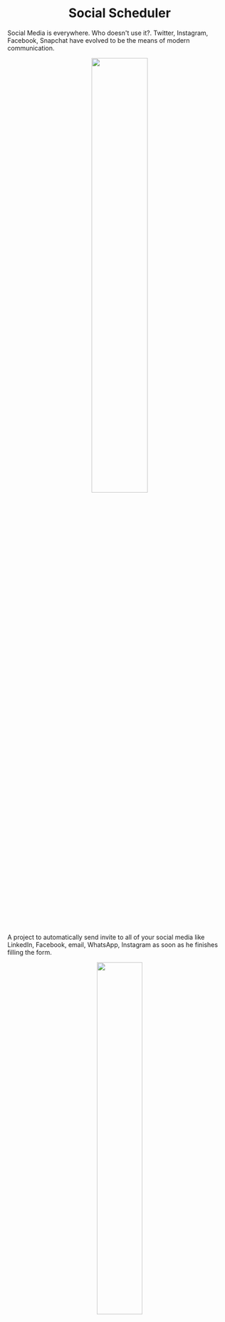 <h1 align = "center"> Social Scheduler </h1>
Social Media is everywhere. Who doesn't use it?. Twitter, Instagram, Facebook, Snapchat have evolved to be the means of modern communication.
<p align="center"><img src="https://media.giphy.com/media/atZII8NmbPGw0/giphy.gif" width=50%></p>


A project to automatically send invite to all of your social media like LinkedIn, Facebook, email, WhatsApp, Instagram as soon as he finishes filling the form. 
<p align="center"><img src="https://media.giphy.com/media/YqcW1kMnm3m9YHAUHc/giphy.gif" width=45%></p>

We can also send deadlines, important meeting announcement. Now no more delays and late candidates on interviews.

<p align="center"><img src="https://media.giphy.com/media/huyZxIJvtqVeRp7QcS/giphy.gif" width=45%></p>

<h2 align = "center">Skills Required </h2>

- ReactJS
- NodeJS
- Python
- Selenium
- API for Various Social Media

<h2 align= "center"><b>Open Source Programs we have been a part of</b></h2>

<a href = "https://hakincodes.tech/"><h3 align= "center"><b> HakinCodes </b></h3></a> 
<p align="center"><img width=30% src="logo.jpg"></p>

<h2 align= "center"><b> Project Maintainers</b></h2>

<p align="center">
<img width=20% src="https://avatars2.githubusercontent.com/u/46641503?v=4">&ensp;&ensp;&ensp;
<img width=20% src="https://avatars2.githubusercontent.com/u/40017559?v=4">
</p>

<a href="https://github.com/smaranjitghose">
<h4 align="center"><b>Smaranjit Ghose</b></a>&ensp;&ensp;&ensp;&ensp;&ensp;&ensp;&ensp;&ensp;&ensp;&ensp;&ensp;&ensp;&ensp;
<a href="https://github.com/anushbhatia"><b>Anush Bhatia</b></h4></a>

[![](https://sourcerer.io/fame/smaranjitghose/anushbhatia/Social-Scheduler/images/0)](https://sourcerer.io/fame/smaranjitghose/anushbhatia/Social-Scheduler/links/0)[![](https://sourcerer.io/fame/smaranjitghose/anushbhatia/Social-Scheduler/images/1)](https://sourcerer.io/fame/smaranjitghose/anushbhatia/Social-Scheduler/links/1)[![](https://sourcerer.io/fame/smaranjitghose/anushbhatia/Social-Scheduler/images/2)](https://sourcerer.io/fame/smaranjitghose/anushbhatia/Social-Scheduler/links/2)[![](https://sourcerer.io/fame/smaranjitghose/anushbhatia/Social-Scheduler/images/3)](https://sourcerer.io/fame/smaranjitghose/anushbhatia/Social-Scheduler/links/3)[![](https://sourcerer.io/fame/smaranjitghose/anushbhatia/Social-Scheduler/images/4)](https://sourcerer.io/fame/smaranjitghose/anushbhatia/Social-Scheduler/links/4)[![](https://sourcerer.io/fame/smaranjitghose/anushbhatia/Social-Scheduler/images/5)](https://sourcerer.io/fame/smaranjitghose/anushbhatia/Social-Scheduler/links/5)[![](https://sourcerer.io/fame/smaranjitghose/anushbhatia/Social-Scheduler/images/6)](https://sourcerer.io/fame/smaranjitghose/anushbhatia/Social-Scheduler/links/6)[![](https://sourcerer.io/fame/smaranjitghose/anushbhatia/Social-Scheduler/images/7)](https://sourcerer.io/fame/smaranjitghose/anushbhatia/Social-Scheduler/links/7)

<a href="./CODE_OF_CONDUCT.md"><h2 align= "center"><b> Code of Conduct</b></h2></a> 
<p align="center"><img width=35% src="https://media.giphy.com/media/qHRwTyhWIj4UU/200w_d.gif"></p>

<a href="./LICENSE"><h2 align= "center"><b> License</b></h2></a> 
<p align="center"><img width=35% src="https://media.giphy.com/media/xUPGcJGy8I928yIlAQ/giphy.gif"></p>

<h2 align = "center"> <b>Made with 💖 for open source</b></h2>

This project is bootstrapped with [Create React App](https://github.com/facebook/create-react-app).
